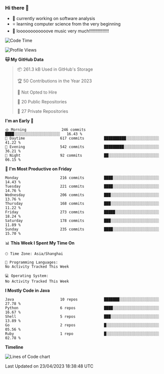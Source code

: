 ### Hi there 👋

<!--
**rbamb/rbamb** is a ✨ _special_ ✨ repository because its `README.md` (this file) appears on your GitHub profile.

Here are some ideas to get you started:

- 🔭 I’m currently working on ...
- 🌱 I’m currently learning ...
- 👯 I’m looking to collaborate on ...
- 🤔 I’m looking for help with ...
- 💬 Ask me about ...
- 📫 How to reach me: ...
- 😄 Pronouns: ...
- ⚡ Fun fact: ...
-->

* :rocket: currently working on software analysis
* :star: learning computer science from the very beginning
* :musical_note: loooooooooooove music very much!!!!!!!!!!!!!!!!

<!--START_SECTION:waka-->
![Code Time](http://img.shields.io/badge/Code%20Time-0%20secs-blue)

![Profile Views](http://img.shields.io/badge/Profile%20Views-119-blue)

**🐱 My GitHub Data** 

> 📦 261.3 kB Used in GitHub's Storage 
 > 
> 🏆 50 Contributions in the Year 2023
 > 
> 🚫 Not Opted to Hire
 > 
> 📜 20 Public Repositories 
 > 
> 🔑 27 Private Repositories 
 > 
**I'm an Early 🐤** 

```text
🌞 Morning                246 commits         ████░░░░░░░░░░░░░░░░░░░░░   16.43 % 
🌆 Daytime                617 commits         ██████████░░░░░░░░░░░░░░░   41.22 % 
🌃 Evening                542 commits         █████████░░░░░░░░░░░░░░░░   36.21 % 
🌙 Night                  92 commits          ██░░░░░░░░░░░░░░░░░░░░░░░   06.15 % 
```
📅 **I'm Most Productive on Friday** 

```text
Monday                   216 commits         ████░░░░░░░░░░░░░░░░░░░░░   14.43 % 
Tuesday                  221 commits         ████░░░░░░░░░░░░░░░░░░░░░   14.76 % 
Wednesday                206 commits         ███░░░░░░░░░░░░░░░░░░░░░░   13.76 % 
Thursday                 168 commits         ███░░░░░░░░░░░░░░░░░░░░░░   11.22 % 
Friday                   273 commits         █████░░░░░░░░░░░░░░░░░░░░   18.24 % 
Saturday                 178 commits         ███░░░░░░░░░░░░░░░░░░░░░░   11.89 % 
Sunday                   235 commits         ████░░░░░░░░░░░░░░░░░░░░░   15.70 % 
```


📊 **This Week I Spent My Time On** 

```text
🕑︎ Time Zone: Asia/Shanghai

💬 Programming Languages: 
No Activity Tracked This Week

💻 Operating System: 
No Activity Tracked This Week
```

**I Mostly Code in Java** 

```text
Java                     10 repos            ███████░░░░░░░░░░░░░░░░░░   27.78 % 
Python                   6 repos             ████░░░░░░░░░░░░░░░░░░░░░   16.67 % 
Shell                    5 repos             ███░░░░░░░░░░░░░░░░░░░░░░   13.89 % 
Go                       2 repos             █░░░░░░░░░░░░░░░░░░░░░░░░   05.56 % 
Ruby                     1 repo              █░░░░░░░░░░░░░░░░░░░░░░░░   02.78 % 
```



**Timeline**

![Lines of Code chart](https://raw.githubusercontent.com/rbamb/rbamb/main/assets/bar_graph.png)


 Last Updated on 23/04/2023 18:38:48 UTC
<!--END_SECTION:waka-->
